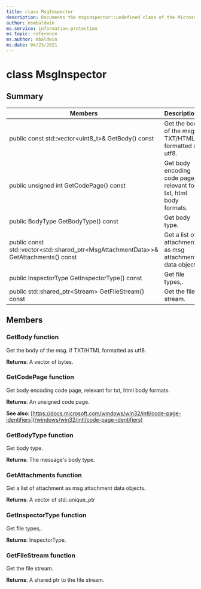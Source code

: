 ```yaml
---
title: class MsgInspector 
description: Documents the msginspector::undefined class of the Microsoft Information Protection (MIP) SDK.
author: msmbaldwin
ms.service: information-protection
ms.topic: reference
ms.author: mbaldwin
ms.date: 04/23/2021
---
```


# class MsgInspector 
  
## Summary
 Members                        | Descriptions                                
--------------------------------|---------------------------------------------
public const std::vector\<uint8_t\>& GetBody() const  |  Get the body of the msg. if TXT/HTML formatted as utf8.
public unsigned int GetCodePage() const  |  Get body encoding code page, relevant for txt, html body formats.
public BodyType GetBodyType() const  |  Get body type.
public const std::vector\<std::shared_ptr\<MsgAttachmentData\>\>& GetAttachments() const  |  Get a list of attachment as msg attachment data objects.
public InspectorType GetInspectorType() const  |  Get file types,.
public std::shared_ptr\<Stream\> GetFileStream() const  |  Get the file stream.
  
## Members
  
### GetBody function
Get the body of the msg. if TXT/HTML formatted as utf8.

  
**Returns**: A vector of bytes.
  
### GetCodePage function
Get body encoding code page, relevant for txt, html body formats.

  
**Returns**: An unsigned code page. 
  
**See also**: [https://docs.microsoft.com/windows/win32/intl/code-page-identifiers](/windows/win32/intl/code-page-identifiers)
  
### GetBodyType function
Get body type.

  
**Returns**: The message's body type.
  
### GetAttachments function
Get a list of attachment as msg attachment data objects.

  
**Returns**: A vector of std::unique_ptr<MsgAttachmentData>
  
### GetInspectorType function
Get file types,.

  
**Returns**: InspectorType.
  
### GetFileStream function
Get the file stream.

  
**Returns**: A shared ptr to the file stream.